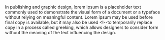 In publishing and graphic design, lorem ipsum is a placeholder text commonly
used to demonstrate the visual form of a document or a typeface without relying
on meaningful content. Lorem ipsum may be used before final copy is available,
but it may also be used <!--to temporarily replace copy in a process called
greeking, which allows designers to consider form without the meaning of the
text influencing the design.
